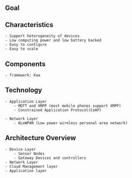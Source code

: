 
## Goal
## Characteristics
    - Support heterogeneity of devices
    - Low computing power and low battery backed 
    - Easy to configure
    - Easy to scale

## Components
    - framework: Kaa
## Technology
    - Application Layer
        - MQTT and XMPP (most mobile phones support XMPP)
        - Constrained Application Protocol(CoAP)

    - Network Layer
        - 6LoWPAN (Low power wireless personal area network)


## Architecture Overview
    - Device Layer
        - Sensor Nodes
        - Gateway Devices and controllers
    - Network Layer
    - Cloud Management layer
    - Application layer

